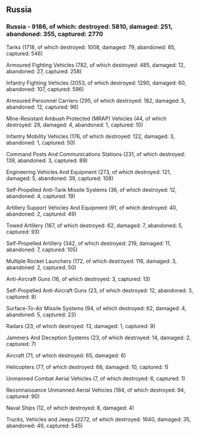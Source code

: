 
 
 ## Russia
 
 ### Russia - 9186, of which: destroyed: 5810, damaged: 251, abandoned: 355, captured: 2770

 

 

 Tanks (1718, of which destroyed: 1008, damaged: 79, abandoned: 85, captured: 546)

 Armoured Fighting Vehicles (782, of which destroyed: 485, damaged: 12, abandoned: 27, captured: 258)

 Infantry Fighting Vehicles (2053, of which destroyed: 1290, damaged: 60, abandoned: 107, captured: 596)

 Armoured Personnel Carriers (295, of which destroyed: 182, damaged: 5, abandoned: 12, captured: 96)

 Mine-Resistant Ambush Protected (MRAP) Vehicles (44, of which destroyed: 29, damaged: 4, abandoned: 1, captured: 10)

 Infantry Mobility Vehicles (176, of which destroyed: 122, damaged: 3, abandoned: 1, captured: 50)

 Command Posts And Communications Stations (231, of which destroyed: 139, abandoned: 3, captured: 89)

 Engineering Vehicles And Equipment (273, of which destroyed: 121, damaged: 5, abandoned: 39, captured: 108)

 Self-Propelled Anti-Tank Missile Systems (36, of which destroyed: 12, abandoned: 4, captured: 19)

 Artillery Support Vehicles And Equipment (91, of which destroyed: 40, abandoned: 2, captured: 49)

 Towed Artillery (167, of which destroyed: 62, damaged: 7, abandoned: 5, captured: 93)

 Self-Propelled Artillery (342, of which destroyed: 219, damaged: 11, abandoned: 7, captured: 105)

 Multiple Rocket Launchers (172, of which destroyed: 116, damaged: 3, abandoned: 2, captured: 50)

 Anti-Aircraft Guns (16, of which destroyed: 3, captured: 13)

 Self-Propelled Anti-Aircraft Guns (23, of which destroyed: 12, abandoned: 3, captured: 8)

 Surface-To-Air Missile Systems (94, of which destroyed: 62, damaged: 4, abandoned: 5, captured: 23)

 Radars (23, of which destroyed: 13, damaged: 1, captured: 9)

 Jammers And Deception Systems (23, of which destroyed: 14, damaged: 2, captured: 7)

 Aircraft (71, of which destroyed: 65, damaged: 6)

 Helicopters (77, of which destroyed: 66, damaged: 10, captured: 1)

 Unmanned Combat Aerial Vehicles (7, of which destroyed: 6, captured: 1)

 Reconnaissance Unmanned Aerial Vehicles (184, of which destroyed: 94, captured: 90)

 Naval Ships (12, of which destroyed: 8, damaged: 4)

 Trucks, Vehicles and Jeeps (2272, of which destroyed: 1640, damaged: 35, abandoned: 49, captured: 545)

